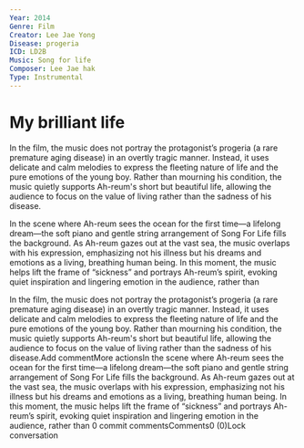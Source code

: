 ```yaml
---
Year: 2014
Genre: Film
Creator: Lee Jae Yong
Disease: progeria
ICD: LD2B
Music: Song for life
Composer: Lee Jae hak
Type: Instrumental
---
```


# My brilliant life

In the film, the music does not portray the protagonist’s progeria (a rare premature aging disease) in an overtly tragic manner. Instead, it uses delicate and calm melodies to express the fleeting nature of life and the pure emotions of the young boy. Rather than mourning his condition, the music quietly supports Ah-reum's short but beautiful life, allowing the audience to focus on the value of living rather than the sadness of his disease.

In the scene where Ah-reum sees the ocean for the first time—a lifelong dream—the soft piano and gentle string arrangement of Song For Life fills the background. As Ah-reum gazes out at the vast sea, the music overlaps with his expression, emphasizing not his illness but his dreams and emotions as a living, breathing human being. In this moment, the music helps lift the frame of “sickness” and portrays Ah-reum’s spirit, evoking quiet inspiration and lingering emotion in the audience, rather than


In the film, the music does not portray the protagonist’s progeria (a rare premature aging disease) in an overtly tragic manner. Instead, it uses delicate and calm melodies to express the fleeting nature of life and the pure emotions of the young boy. Rather than mourning his condition, the music quietly supports Ah-reum's short but beautiful life, allowing the audience to focus on the value of living rather than the sadness of his disease.Add commentMore actionsIn the scene where Ah-reum sees the ocean for the first time—a lifelong dream—the soft piano and gentle string arrangement of Song For Life fills the background. As Ah-reum gazes out at the vast sea, the music overlaps with his expression, emphasizing not his illness but his dreams and emotions as a living, breathing human being. In this moment, the music helps lift the frame of “sickness” and portrays Ah-reum’s spirit, evoking quiet inspiration and lingering emotion in the audience, rather than
0 commit commentsComments0 (0)Lock conversation
